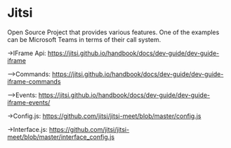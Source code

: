 # Jitsi
Open Source Project that provides various features. One of the examples can be Microsoft Teams in terms of their call system.


->IFrame Api:
https://jitsi.github.io/handbook/docs/dev-guide/dev-guide-iframe

-->Commands:
https://jitsi.github.io/handbook/docs/dev-guide/dev-guide-iframe-commands

-->Events:
https://jitsi.github.io/handbook/docs/dev-guide/dev-guide-iframe-events/

->Config.js:
https://github.com/jitsi/jitsi-meet/blob/master/config.js

->Interface.js:
https://github.com/jitsi/jitsi-meet/blob/master/interface_config.js
